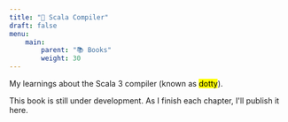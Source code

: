 ```yaml
---
title: "📕 Scala Compiler"
draft: false
menu:
    main:
        parent: "📚 Books"
        weight: 30
---
```


My learnings about the Scala 3 compiler (known as <mark>dotty</mark>).

This book is still under development. As I finish each chapter, I'll publish it here.
